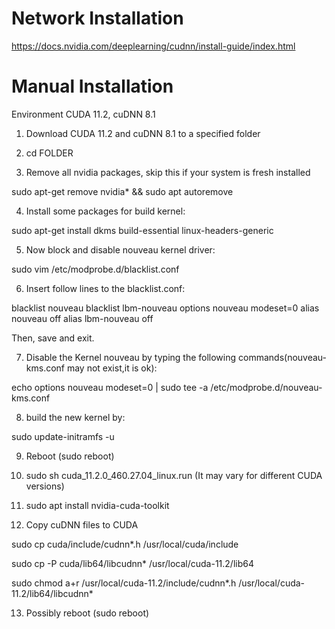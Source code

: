 # Network Installation

https://docs.nvidia.com/deeplearning/cudnn/install-guide/index.html

# Manual Installation

Environment CUDA 11.2, cuDNN 8.1

1. Download CUDA 11.2 and cuDNN 8.1 to a specified folder

2. cd FOLDER

3. Remove all nvidia packages, skip this if your system is fresh installed

sudo apt-get remove nvidia* && sudo apt autoremove

4. Install some packages for build kernel:

sudo apt-get install dkms build-essential linux-headers-generic

5. Now block and disable nouveau kernel driver:

sudo vim /etc/modprobe.d/blacklist.conf

6. Insert follow lines to the blacklist.conf:

blacklist nouveau
blacklist lbm-nouveau
options nouveau modeset=0
alias nouveau off
alias lbm-nouveau off

Then, save and exit.

7. Disable the Kernel nouveau by typing the following commands(nouveau-kms.conf may not exist,it is ok):

echo options nouveau modeset=0 | sudo tee -a /etc/modprobe.d/nouveau-kms.conf

8. build the new kernel by:

sudo update-initramfs -u

9. Reboot (sudo reboot)

10. sudo sh cuda_11.2.0_460.27.04_linux.run (It may vary for different CUDA versions)

11. sudo apt install nvidia-cuda-toolkit

12. Copy cuDNN files to CUDA

sudo cp cuda/include/cudnn*.h /usr/local/cuda/include

sudo cp -P cuda/lib64/libcudnn* /usr/local/cuda-11.2/lib64 

sudo chmod a+r /usr/local/cuda-11.2/include/cudnn*.h /usr/local/cuda-11.2/lib64/libcudnn*

13. Possibly reboot (sudo reboot)


